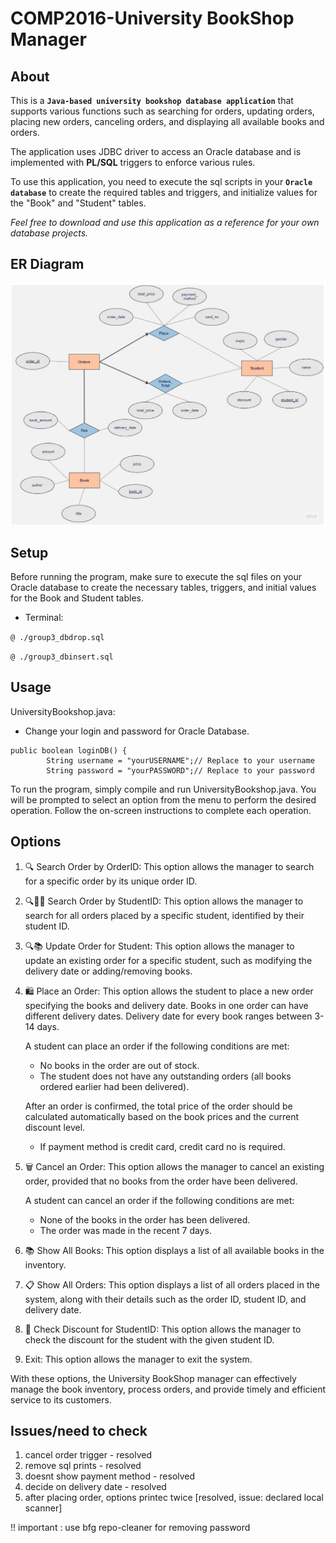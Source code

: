 # COMP2016-University BookShop Manager

## About

This is a **`Java-based university bookshop database application`** that supports various functions such as searching for orders, updating orders, placing new orders, canceling orders, and displaying all available books and orders.

The application uses JDBC driver to access an Oracle database and is implemented with **PL/SQL** triggers to enforce various rules.

To use this application, you need to execute the sql scripts in your **`Oracle database`** to create the required tables and triggers, and initialize values for the "Book" and "Student" tables.

_Feel free to download and use this application as a reference for your own database projects._

## ER Diagram

<p align="center">
  <img src="ER_diagram.png" width="800" title="ER Diagram">
</p>

## Setup

Before running the program, make sure to execute the sql files on your Oracle database to create the necessary tables, triggers, and initial values for the Book and Student tables.

- Terminal:

`@ ./group3_dbdrop.sql`

`@ ./group3_dbinsert.sql`

## Usage

UniversityBookshop.java:

- Change your login and password for Oracle Database.

```
public boolean loginDB() {
		String username = "yourUSERNAME";// Replace to your username
		String password = "yourPASSWORD";// Replace to your password
```

To run the program, simply compile and run UniversityBookshop.java. You will be prompted to select an option from the menu to perform the desired operation. Follow the on-screen instructions to complete each operation.

## Options

1. 🔍 Search Order by OrderID: This option allows the manager to search for a specific order by its unique order ID.

2. 🔍👩‍💻 Search Order by StudentID: This option allows the manager to search for all orders placed by a specific student, identified by their student ID.

3. 🔍📚 Update Order for Student: This option allows the manager to update an existing order for a specific student, such as modifying the delivery date or adding/removing books.

4. 🛍️ Place an Order: This option allows the student to place a new order specifying the books and delivery date. Books in one order can have different delivery dates. Delivery date for every book ranges between 3-14 days.

   A student can place an order if the following conditions are met:

   - No books in the order are out of stock.
   - The student does not have any outstanding orders (all books ordered earlier had been delivered).

   After an order is confirmed, the total price of the order should be calculated automatically based on the book prices and the current discount level.

   - If payment method is credit card, credit card no is required.

5. 🗑️ Cancel an Order: This option allows the manager to cancel an existing order, provided that no books from the order have been delivered.

   A student can cancel an order if the following conditions are met:

   - None of the books in the order has been delivered.
   - The order was made in the recent 7 days.

6. 📚 Show All Books: This option displays a list of all available books in the inventory.

7. 📋 Show All Orders: This option displays a list of all orders placed in the system, along with their details such as the order ID, student ID, and delivery date.

8. 🎁 Check Discount for StudentID: This option allows the manager to check the discount for the student with the given student ID.

9. Exit: This option allows the manager to exit the system.

With these options, the University BookShop manager can effectively manage the book inventory, process orders, and provide timely and efficient service to its customers.

## Issues/need to check

1. cancel order trigger - resolved
2. remove sql prints - resolved
3. doesnt show payment method - resolved
4. decide on delivery date - resolved
5. after placing order, options printec twice [resolved, issue: declared local scanner]

!! important : use bfg repo-cleaner for removing password

